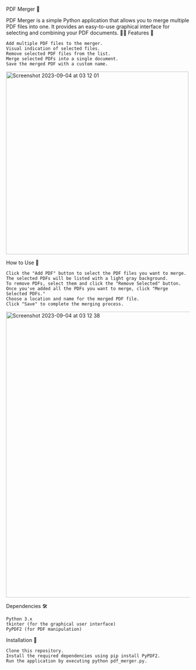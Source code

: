 PDF Merger 📎

PDF Merger is a simple Python application that allows you to merge multiple PDF files into one. It provides an easy-to-use graphical interface for selecting and combining your PDF documents. 📄✨
Features 🌟

    Add multiple PDF files to the merger.
    Visual indication of selected files.
    Remove selected PDF files from the list.
    Merge selected PDFs into a single document.
    Save the merged PDF with a custom name.
    
<img width="500" alt="Screenshot 2023-09-04 at 03 12 01" src="https://github.com/s-savu/PdfMerger/assets/128759087/ba7c9260-aabb-41c9-a202-3d8e389fd47c">

    

How to Use 📝

    Click the "Add PDF" button to select the PDF files you want to merge.
    The selected PDFs will be listed with a light gray background.
    To remove PDFs, select them and click the "Remove Selected" button.
    Once you've added all the PDFs you want to merge, click "Merge Selected PDFs."
    Choose a location and name for the merged PDF file.
    Click "Save" to complete the merging process.
   
    
<img width="782" alt="Screenshot 2023-09-04 at 03 12 38" src="https://github.com/s-savu/PdfMerger/assets/128759087/759a5d3e-880b-4dd0-9447-85efd6ea7eca">

    

Dependencies 🛠️

    Python 3.x
    tkinter (for the graphical user interface)
    PyPDF2 (for PDF manipulation)

Installation 🚀

    Clone this repository.
    Install the required dependencies using pip install PyPDF2.
    Run the application by executing python pdf_merger.py.
